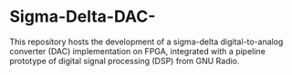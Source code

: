 # Sigma-Delta-DAC-
This repository hosts the development of a sigma-delta digital-to-analog converter (DAC) implementation on FPGA, integrated with a pipeline prototype of digital signal processing (DSP) from GNU Radio. 

